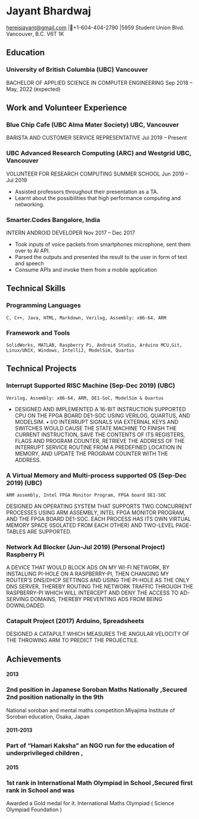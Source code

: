 # Jayant Bhardwaj

hereisjayant@gmail.com |+1-604-404-2790 |5959 Student Union Blvd. Vancouver, B.C. V6T 1K

## Education
### University of British Columbia (UBC) Vancouver
BACHELOR OF APPLIED SCIENCE IN COMPUTER ENGINEERING Sep 2018 – May, 2022 (expected)

## Work and Volunteer Experience

### Blue Chip Cafe (UBC Alma Mater Society) UBC, Vancouver

BARISTA AND CUSTOMER SERVICE REPRESENTATIVE Jul 2019 – Present

### UBC Advanced Research Computing (ARC) and Westgrid UBC, Vancouver

VOLUNTEER FOR RESEARCH COMPUTING SUMMER SCHOOL Jun 2019 – Jul 2019

- Assisted professors throughout their presentation as a TA.
- Learnt about the possibilities that high performance computing and networking.

### Smarter.Codes Bangalore, India

INTERN ANDROID DEVELOPER Nov 2017 – Dec 2017

- Took inputs of voice packets from smartphones microphone, sent them over to AI API.
- Parsed the outputs and presented the result to the user in form of text and speech
- Consume APIs and invoke them from a mobile application

## Technical Skills
### Programming Languages
```
C, C++, Java, HTML, Markdown, Verilog, Assembly: x86-64, ARM
```
### Framework and Tools 

```
SolidWorks, MATLAB, Raspberry Pi, Android Studio, Arduino MCU,Git, Linux/UNIX, Windows, IntelliJ, ModelSim, Quartus
```
## Technical Projects

### Interrupt Supported RISC Machine (Sep-Dec 2019) (UBC)

```
Verilog, Assembly: x86-64, ARM, DE1-SoC, ModelSim & Quartus
```
- DESIGNED AND IMPLEMENTED A 16-BIT INSTRUCTION SUPPORTED CPU ON THE FPGA BOARD DE1-SOC USING
VERILOG, QUARTUS, AND MODELSIM. 
• I/O INTERRUPT SIGNALS VIA EXTERNAL KEYS AND SWITCHES WOULD CAUSE
THE STATE MACHINE TO FINISH THE CURRENT INSTRUCTION, SAVE THE CONTENTS OF ITS REGISTERS, FLAGS AND
PROGRAM COUNTER, RETRIEVE THE ADDRESS OF THE INTERRUPT SERVICE ROUTINE FROM A PREDEFINED LOCATION
IN MEMORY, AND UPDATE THE PROGRAM COUNTER WITH THE ADDRESS.

### A Virtual Memory and Multi-process supported OS (Sep-Dec 2019) (UBC)
```
ARM assembly, Intel FPGA Monitor Program, FPGA board DE1-SOC
```
DESIGNED AN OPERATING SYSTEM THAT SUPPORTS TWO CONCURRENT PROCESSES USING ARM ASSEMBLY, INTEL
FPGA MONITOR PROGRAM, AND THE FPGA BOARD DE1-SOC. EACH PROCESS HAS ITS OWN VIRTUAL MEMORY SPACE
(ISOLATED FROM EACH OTHER) AND TWO-LEVEL PAGE-TABLES ARE SUPPORTED.

### Network Ad Blocker (Jun-Jul 2019) (Personal Project) Raspberry Pi

A DEVICE THAT WOULD BLOCK ADS ON MY WI-FI NETWORK, BY INSTALLING PI-HOLE ON A RASPBERRY-PI, THEN
CHANGING MY ROUTER’S DNS/DHCP SETTINGS AND USING THE PI-HOLE AS THE ONLY DNS SERVER, THEREBY
ROUTING THE NETWORK TRAFFIC THROUGH THE RASPBERRY-PI WHICH WILL INTERCEPT AND DENY THE ACCESS TO
AD-SERVING DOMAINS, THEREBY PREVENTING ADS FROM BEING DOWNLOADED.

### Catapult Project (2017) Arduino, Spreadsheets

DESIGNED A CATAPULT WHICH MEASURES THE ANGULAR VELOCITY OF THE THROWING ARM TO PREDICT THE
PROJECTILE.

## Achievements


#### 2013

### 2nd position in Japanese Soroban Maths Nationally ,Secured 2nd position nationally in the 9th
National soroban and mental maths competition.Miyajima Institute of Soroban education, Osaka, Japan

#### 2011-2013 
### Part of “Hamari Kaksha” an NGO run for the education of underprivileged children ,

#### 2015
### 1st rank in International Math Olympiad in School ,Secured first rank in School and was
Awarded a Gold medal for it. International Maths Olympiad ( Science Olympiad Foundation )


